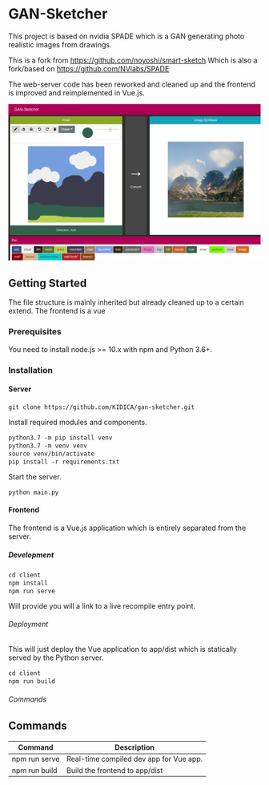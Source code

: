 # GAN-Sketcher

This project is based on nvidia SPADE which is a GAN generating photo realistic images from drawings.

This is a fork from https://github.com/noyoshi/smart-sketch
Which is also a fork/based on https://github.com/NVlabs/SPADE

The web-server code has been reworked and cleaned up and the frontend is improved and reimplemented in Vue.js.

![](https://raw.githubusercontent.com/KIDICA/gan-sketcher/master/doc/screen0.png)

## Getting Started

The file structure is mainly inherited but already cleaned up to a certain extend.
The frontend is a vue 

### Prerequisites

You need to install node.js >= 10.x with npm and Python 3.6+.

### Installation

#### Server

```shell script
git clone https://github.com/KIDICA/gan-sketcher.git
```

Install required modules and components.

```shell script
python3.7 -m pip install venv
python3.7 -m venv venv
source venv/bin/activate
pip install -r requirements.txt
```

Start the server.

```shell script
python main.py
```

#### Frontend

The frontend is a Vue.js application which is entirely separated from the server.

##### Development

```shell script
cd client
npm install 
npm run serve
```

Will provide you will a link to a live recompile entry point.

###### Deployment

This will just deploy the Vue application to app/dist which is statically served by the Python server.

```shell script
cd client
npm run build
```

###### Commands

## Commands

Command                     | Description
----------------------------|---------------------------------------------------------------------------------------
npm run serve               | Real-time compiled dev app for Vue app.
npm run build               | Build the frontend to app/dist
